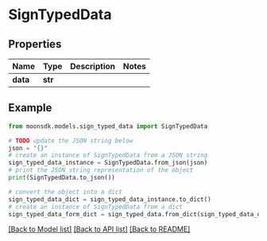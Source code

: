 # SignTypedData

## Properties

| Name     | Type    | Description | Notes |
| -------- | ------- | ----------- | ----- |
| **data** | **str** |             |       |

## Example

```python
from moonsdk.models.sign_typed_data import SignTypedData

# TODO update the JSON string below
json = "{}"
# create an instance of SignTypedData from a JSON string
sign_typed_data_instance = SignTypedData.from_json(json)
# print the JSON string representation of the object
print(SignTypedData.to_json())

# convert the object into a dict
sign_typed_data_dict = sign_typed_data_instance.to_dict()
# create an instance of SignTypedData from a dict
sign_typed_data_form_dict = sign_typed_data.from_dict(sign_typed_data_dict)
```

[\[Back to Model list\]](./#documentation-for-models) [\[Back to API list\]](./#documentation-for-api-endpoints) [\[Back to README\]](./)
